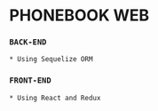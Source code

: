 # PHONEBOOK WEB

### `BACK-END`
    * Using Sequelize ORM

### `FRONT-END`
    * Using React and Redux
